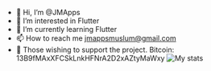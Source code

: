 - 👋 Hi, I’m @JMApps
- 👀 I’m interested in Flutter
- 🌱 I’m currently learning Flutter
- 📫 How to reach me jmappsmuslum@gmail.com
- 🙈 Those wishing to support the project. Bitcоin: 13B9fMAxXFCSkLnkHFNrA2D2xAZtyMaWxy
![My stats](https://github.com/jmapps/github-stats/blob/master/generated/overview.svg)
